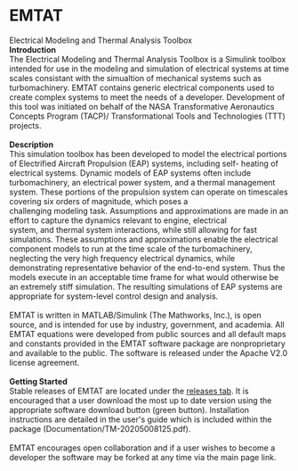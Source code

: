 # EMTAT
Electrical Modeling and Thermal Analysis Toolbox<br>
<b>Introduction</b> <br>
The Electrical Modeling and Thermal Analysis Toolbox 
is a Simulink toolbox intended for use in the modeling and simulation of electrical 
systems at time scales consistant with the simualtion of mechanical systems such as turbomachinery. EMTAT contains generic electrical 
components used to create complex systems to meet the needs of a developer. Development of this tool
was initiated on behalf of the NASA Transformative Aeronautics Concepts Program (TACP)/
Transformational Tools and Technologies (TTT) projects.
<br><br>
<b>Description</b> <br>
This simulation toolbox has been developed to model the electrical portions of Electrified Aircraft Propulsion (EAP) systems, including self-
heating   of   electrical   systems. Dynamic models of EAP systems  often  include turbomachinery, an electrical  power  system, and a thermal 
management system. These portions of the propulsion system can operate on timescales   covering   six   orders   of   magnitude,   which   poses   a   
challenging   modeling   task. Assumptions and approximations are made in an effort to capture the dynamics relevant to engine,   electrical   
system,   and   thermal   system   interactions,   while   still   allowing   for   fast simulations. These assumptions and approximations enable the electrical 
component models to run at the time scale of the turbomachinery, neglecting the very high frequency electrical dynamics, while demonstrating 
representative behavior of the end-to-end system. Thus the models execute in an acceptable time frame for what would otherwise be an 
extremely stiff simulation.   The   resulting   simulations   of   EAP   systems   are   appropriate   for   system-level control  design and analysis. 
<br><br>
EMTAT is written in MATLAB/Simulink (The Mathworks, Inc.), is open source, 
and is intended for use by industry, government, and academia. All EMTAT equations 
were developed from public sources and all default maps and constants provided in the 
EMTAT software package are nonproprietary and available to the public. The software 
is released under the Apache V2.0 license agreement. 
<br><br>
<b>Getting Started</b> <br>
Stable releases of EMTAT are located under the <a href= "https://github.com/nasa/EMTAT/releases" >releases tab</a>. It is encouraged that a user
download the most up to date version using the appropriate software download button (green button). 
Installation instructions are detailed in the user's guide which is included within the package (Documentation/TM-20205008125.pdf). 
<br><br>
EMTAT encourages open collaboration and if a user wishes to become a developer the software 
may be forked at any time via the main page link.
